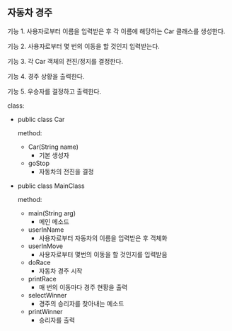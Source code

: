 ## 자동차 경주

   기능 1. 사용자로부터 이름을 입력받은 후 각 이름에 해당하는 Car 클래스를 생성한다.

   기능 2. 사용자로부터 몇 번의 이동을 할 것인지 입력받는다.

   기능 3. 각 Car 객체의 전진/정지를 결정한다.

   기능 4. 경주 상황을 출력한다.

   기능 5. 우승자를 결정하고 출력한다.

class:
- public class Car

  method:

  - Car(String name)
    - 기본 생성자
  - goStop
    - 자동차의 전진을 결정



- public class MainClass

  method:

  - main(String arg)
    - 메인 메소드
  - userInName
    - 사용자로부터 자동차의 이름을 입력받은 후 객체화
  - userInMove
    - 사용자로부터 몇번의 이동을 할 것인지를 입력받음
  - doRace
    - 자동차 경주 시작
  - printRace
    - 매 번의 이동마다 경주 현황을 출력
  - selectWinner
    - 경주의 승리자를 찾아내는 메소드
  - printWinner
    - 승리자를 출력




